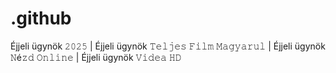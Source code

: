 # .github

Éjjeli ügynök 𝟸𝟶𝟸𝟻 | Éjjeli ügynök 𝚃𝚎𝚕𝚓𝚎𝚜 𝙵𝚒𝚕𝚖 𝙼𝚊𝚐𝚢𝚊𝚛𝚞𝚕 | Éjjeli ügynök 𝙽é𝚣𝚍 𝙾𝚗𝚕𝚒𝚗𝚎 | Éjjeli ügynök 𝚅𝚒𝚍𝚎𝚊 𝙷𝙳
